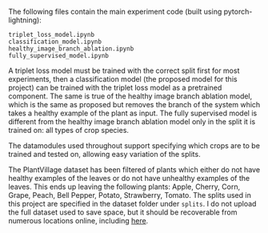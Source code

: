 The following files contain the main experiment code (built using pytorch-lightning):
```
triplet_loss_model.ipynb
classification_model.ipynb
healthy_image_branch_ablation.ipynb
fully_supervised_model.ipynb
```

A triplet loss model must be trained with the correct split first for most experiments, then a classification model (the proposed model for this project) can be trained with the triplet loss model as a pretrained component. The same is true of the healthy image branch ablation model, which is the same as proposed but removes the branch of the system which takes a healthy example of the plant as input. The fully supervised model is different from the healthy image branch ablation model only in the split it is trained on: all types of crop species. 

The datamodules used throughout support specifying which crops are to be trained and tested on, allowing easy variation of the splits. 

The PlantVillage dataset has been filtered of plants which either do not have healthy examples of the leaves or do not have  unhealthy examples of the leaves. This ends up leaving the following plants: Apple, Cherry, Corn, Grape, Peach, Bell Pepper, Potato, Strawberry, Tomato. The splits used in this project are specified in the dataset folder under `splits`. I do not upload the full dataset used to save space, but it should be recoverable from numerous locations online, including [here](https://github.com/spMohanty/PlantVillage-Dataset/tree/master/raw/color).
